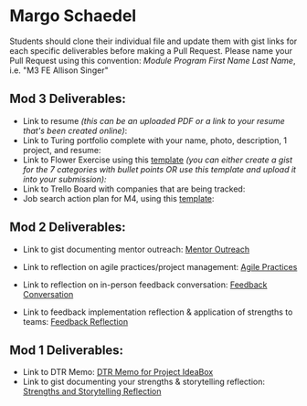 # Margo Schaedel

Students should clone their individual file and update them with gist links for each specific deliverables before making a Pull Request. Please name your Pull Request using this convention: *Module Program First Name Last Name*, i.e. "M3 FE Allison Singer"

## Mod 3 Deliverables:

* Link to resume *(this can be an uploaded PDF or a link to your resume that's been created online)*: 
* Link to Turing portfolio complete with your name, photo, description, 1 project, and resume:
* Link to Flower Exercise using this [template](https://github.com/turingschool/career-development-curriculum/blob/master/files/Career%20Unit%20-%20The%20Flower%20Diagram.pdf) *(you can either create a gist for the 7 categories with bullet points OR use this template and upload it into your submission):*
* Link to Trello Board with companies that are being tracked: 
* Job search action plan for M4, using this [template](https://github.com/turingschool/career-development-curriculum/blob/master/module_three/mod_4_action_plan_template.md):

## Mod 2 Deliverables:
* Link to gist documenting mentor outreach: [Mentor Outreach](https://gist.github.com/mschae16/a1b169960865bffd2e3bff4721c0a063)

* Link to reflection on agile practices/project management: [Agile Practices](https://gist.github.com/mschae16/e0d8ce341eb357cb2c4f08fc8f5b4502)

* Link to reflection on in-person feedback conversation: [Feedback Conversation](https://gist.github.com/mschae16/0f975179e429d916de2401058764fb08)

* Link to feedback implementation reflection & application of strengths to teams: [Feedback Reflection](https://gist.github.com/mschae16/3f7c54cafd36ef97dbdc689693531d0a)

## Mod 1 Deliverables:
* Link to DTR Memo: [DTR Memo for Project IdeaBox](https://gist.github.com/mschae16/167b2fa4e2ac236b1fdf546dd79775db)
* Link to gist documenting your strengths & storytelling reflection: [Strengths and Storytelling Reflection](https://gist.github.com/mschae16/41c2c911b17f4468f46700f85d8a0e25)
